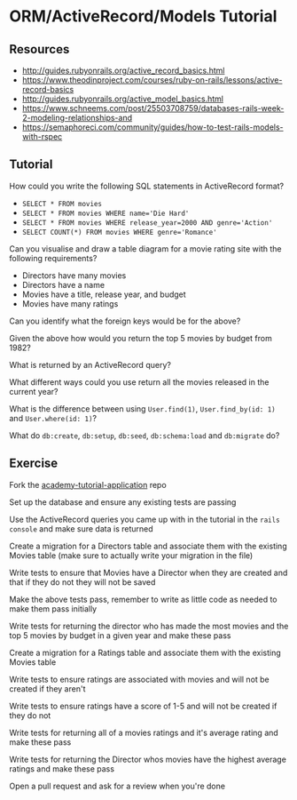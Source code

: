 # ORM/ActiveRecord/Models Tutorial

## Resources

- http://guides.rubyonrails.org/active_record_basics.html
- https://www.theodinproject.com/courses/ruby-on-rails/lessons/active-record-basics
- http://guides.rubyonrails.org/active_model_basics.html
- https://www.schneems.com/post/25503708759/databases-rails-week-2-modeling-relationships-and
- https://semaphoreci.com/community/guides/how-to-test-rails-models-with-rspec

## Tutorial

How could you write the following SQL statements in ActiveRecord format?
- `SELECT * FROM movies`
- `SELECT * FROM movies WHERE name='Die Hard'`
- `SELECT * FROM movies WHERE release_year=2000 AND genre='Action'`
- `SELECT COUNT(*) FROM movies WHERE genre='Romance'`

Can you visualise and draw a table diagram for a movie rating site with the following requirements?
- Directors have many movies
- Directors have a name
- Movies have a title, release year, and budget
- Movies have many ratings

Can you identify what the foreign keys would be for the above?

Given the above how would you return the top 5 movies by budget from 1982?

What is returned by an ActiveRecord query?

What different ways could you use return all the movies released in the current year?

What is the difference between using `User.find(1)`, `User.find_by(id: 1)` and `User.where(id: 1)`?

What do `db:create`, `db:setup`, `db:seed`, `db:schema:load` and `db:migrate` do?

## Exercise

Fork the [academy-tutorial-application](https://github.com/madetech/academy-tutorial-application) repo

Set up the database and ensure any existing tests are passing

Use the ActiveRecord queries you came up with in the tutorial in the `rails console` and make sure data is returned

Create a migration for a Directors table and associate them with the existing Movies table (make sure to actually write your migration in the file)

Write tests to ensure that Movies have a Director when they are created and that if they do not they will not be saved

Make the above tests pass, remember to write as little code as needed to make them pass initially

Write tests for returning the director who has made the most movies and the top 5 movies by budget in a given year and make these pass

Create a migration for a Ratings table and associate them with the existing Movies table

Write tests to ensure ratings are associated with movies and will not be created if they aren't

Write tests to ensure ratings have a score of 1-5 and will not be created if they do not

Write tests for returning all of a movies ratings and it's average rating and make these pass

Write tests for returning the Director whos movies have the highest average ratings and make these pass

Open a pull request and ask for a review when you're done
